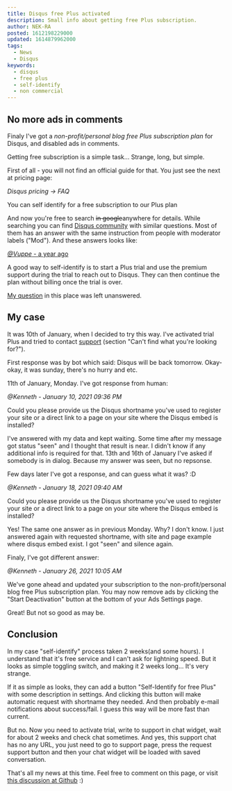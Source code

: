 ```yaml
---
title: Disqus free Plus activated
description: Small info about getting free Plus subscription.
author: NEK-RA
posted: 1612198229000
updated: 1614879962000
tags: 
  - News
  - Disqus
keywords:
  - disqus
  - free plus
  - self-identify
  - non commercial
---
```

## No more ads in comments

Finaly I've got a *non-profit/personal blog free Plus subscription plan* for Disqus, and disabled ads in comments.

Getting free subscription is a simple task... Strange, long, but simple. 

First of all - you will not find an official guide for that. You just see the next at pricing page: 

<quote> *Disqus pricing -> FAQ*

You can self identify for a free subscription to our Plus plan

</quote>

And now you're free to search ~~in google~~anywhere for details. While searching you can find [Disqus community](https://disqus.com/home/channel/discussdisqus/) with similar questions. Most of them has an answer with the same instruction from people with moderator labels ("Mod"). And these answers looks like:

<quote> [*@Vuppe* - a year ago](https://disqus.com/home/channel/discussdisqus/discussion/channel-discussdisqus/plans_and_pricing_free_plus_plan/oldest/#comment-4644712860)

A good way to self-identify is to start a Plus trial and use the premium support during the trial to reach out to Disqus. They can then continue the plan without billing once the trial is over.

</quote>

[My question](https://disqus.com/home/channel/discussdisqus/discussion/channel-discussdisqus/plans_and_pricing_how_long_is_process_of_self_identify/) in this place was left unanswered.

## My case

It was 10th of January, when I decided to try this way. I've activated trial Plus and tried to contact [support](https://disqus.com/support/) (section "Can't find what you're looking for?").

First response was by bot which said: Disqus will be back tomorrow. Okay-okay, it was sunday, there's no hurry and etc.

11th of January, Monday. I've got response from human:

<quote> *@Kenneth - January 10, 2021 09:36 PM*

Could you please provide us the Disqus shortname you've used to register your site or a direct link to a page on your site where the Disqus embed is installed?

</quote>

I've answered with my data and kept waiting. Some time after my message got status "seen" and I thought that result is near. I didn't know if any additional info is required for that.
13th and 16th of January I've asked if somebody is in dialog. Because my answer was seen, but no repsonse.

Few days later I've got a response, and can guess what it was? :D

<quote> *@Kenneth - January 18, 2021 09:40 AM*

Could you please provide us the Disqus shortname you've used to register your site or a direct link to a page on your site where the Disqus embed is installed?

</quote>

Yes! The same one answer as in previous Monday. Why? I don't know. I just answered again with requested shortname, with site and page example where disqus embed exist.
I got "seen" and silence again. 

Finaly, I've got different answer:

<quote> *@Kenneth - January 26, 2021 10:05 AM*

We've gone ahead and updated your subscription to the non-profit/personal blog free Plus subscription plan. You may now remove ads by clicking the "Start Deactivation" button at the bottom of your Ads Settings page.

</quote>

Great! But not so good as may be.

## Conclusion

In my case "self-identify" process taken 2 weeks(and some hours). I understand that it's free service and I can't ask for lightning speed. But it looks as simple toggling switch, and making it 2 weeks long... It's very strange.

If it as simple as looks, they can add a button "Self-Identify for free Plus" with some description in settings. And clicking this button will make automatic request with shortname they needed. And then probably e-mail notifications about success/fail. I guess this way will be more fast than current.

But no. Now you need to activate trial, write to support in chat widget, wait for about 2 weeks and check chat sometimes. And yes, this support chat has no any URL, you just need to go to support page, press the request support button and then your chat widget will be loaded with saved conversation. 

That's all my news at this time. Feel free to comment on this page, or visit [this discussion at Github](https://github.com/NEK-RA/nek-ra.github.io/discussions/3) :)
